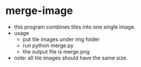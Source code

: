 # merge-image
  * this program combines tiles into one single image.
  * usage
      * put tile images under img folder
      * run python merge.py
      * the output file is merge.png
  * note: all tile images should have the same size.
